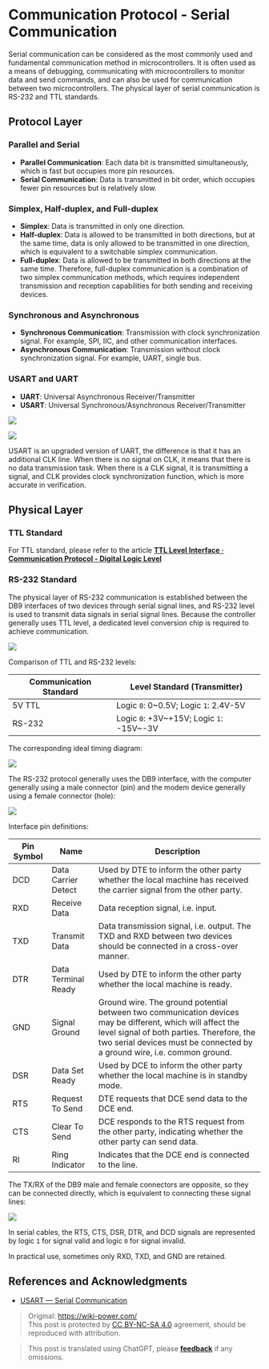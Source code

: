 # Communication Protocol - Serial Communication

Serial communication can be considered as the most commonly used and fundamental communication method in microcontrollers. It is often used as a means of debugging, communicating with microcontrollers to monitor data and send commands, and can also be used for communication between two microcontrollers. The physical layer of serial communication is RS-232 and TTL standards.

## Protocol Layer

### Parallel and Serial

- **Parallel Communication**: Each data bit is transmitted simultaneously, which is fast but occupies more pin resources.
- **Serial Communication**: Data is transmitted in bit order, which occupies fewer pin resources but is relatively slow.

### Simplex, Half-duplex, and Full-duplex

- **Simplex**: Data is transmitted in only one direction.
- **Half-duplex**: Data is allowed to be transmitted in both directions, but at the same time, data is only allowed to be transmitted in one direction, which is equivalent to a switchable simplex communication.
- **Full-duplex**: Data is allowed to be transmitted in both directions at the same time. Therefore, full-duplex communication is a combination of two simplex communication methods, which requires independent transmission and reception capabilities for both sending and receiving devices.

### Synchronous and Asynchronous

- **Synchronous Communication**: Transmission with clock synchronization signal. For example, SPI, IIC, and other communication interfaces.
- **Asynchronous Communication**: Transmission without clock synchronization signal. For example, UART, single bus.

### USART and UART

- **UART**: Universal Asynchronous Receiver/Transmitter
- **USART**: Universal Synchronous/Asynchronous Receiver/Transmitter

![](https://wiki-media-1253965369.cos.ap-guangzhou.myqcloud.com/img/20210207095411.png)

![](https://wiki-media-1253965369.cos.ap-guangzhou.myqcloud.com/img/20210207095433.png)

USART is an upgraded version of UART, the difference is that it has an additional CLK line. When there is no signal on CLK, it means that there is no data transmission task. When there is a CLK signal, it is transmitting a signal, and CLK provides clock synchronization function, which is more accurate in verification.

## Physical Layer

### TTL Standard

For TTL standard, please refer to the article [**TTL Level Interface · Communication Protocol - Digital Logic Level**](https://wiki-power.com/%E9%80%9A%E4%BF%A1%E5%8D%8F%E8%AE%AE-%E6%95%B0%E5%AD%97%E9%80%BB%E8%BE%91%E7%94%B5%E5%B9%B3#ttl-%E7%94%B5%E5%B9%B3%E6%8E%A5%E5%8F%A3)

### RS-232 Standard

The physical layer of RS-232 communication is established between the DB9 interfaces of two devices through serial signal lines, and RS-232 level is used to transmit data signals in serial signal lines. Because the controller generally uses TTL level, a dedicated level conversion chip is required to achieve communication.

![](https://wiki-media-1253965369.cos.ap-guangzhou.myqcloud.com/img/20220415102310.png)

Comparison of TTL and RS-232 levels:

| Communication Standard | Level Standard (Transmitter)         |
| --------------------- | ----------------------------------- |
| 5V TTL                | Logic `0`: 0~0.5V; Logic `1`: 2.4V-5V |
| RS-232                | Logic `0`: +3V~+15V; Logic `1`: -15V~-3V |

The corresponding ideal timing diagram:

![](https://wiki-media-1253965369.cos.ap-guangzhou.myqcloud.com/img/20220415102914.png)

The RS-232 protocol generally uses the DB9 interface, with the computer generally using a male connector (pin) and the modem device generally using a female connector (hole):

![](https://wiki-media-1253965369.cos.ap-guangzhou.myqcloud.com/img/20220415103401.png)

Interface pin definitions:

| Pin Symbol | Name                | Description                                                                                                           |
| ---------- | ------------------- | --------------------------------------------------------------------------------------------------------------------- |
| DCD        | Data Carrier Detect | Used by DTE to inform the other party whether the local machine has received the carrier signal from the other party. |
| RXD        | Receive Data        | Data reception signal, i.e. input.                                                                                    |
| TXD        | Transmit Data       | Data transmission signal, i.e. output. The TXD and RXD between two devices should be connected in a cross-over manner.|
| DTR        | Data Terminal Ready | Used by DTE to inform the other party whether the local machine is ready.                                              |
| GND        | Signal Ground       | Ground wire. The ground potential between two communication devices may be different, which will affect the level signal of both parties. Therefore, the two serial devices must be connected by a ground wire, i.e. common ground. |
| DSR        | Data Set Ready      | Used by DCE to inform the other party whether the local machine is in standby mode.                                    |
| RTS        | Request To Send     | DTE requests that DCE send data to the DCE end.                                                                        |
| CTS        | Clear To Send       | DCE responds to the RTS request from the other party, indicating whether the other party can send data.               |
| RI         | Ring Indicator      | Indicates that the DCE end is connected to the line.                                                                   |

The TX/RX of the DB9 male and female connectors are opposite, so they can be connected directly, which is equivalent to connecting these signal lines:

![](https://wiki-media-1253965369.cos.ap-guangzhou.myqcloud.com/img/20220415103901.png)

In serial cables, the RTS, CTS, DSR, DTR, and DCD signals are represented by logic `1` for signal valid and logic `0` for signal invalid.

In practical use, sometimes only RXD, TXD, and GND are retained.

## References and Acknowledgments

- [USART — Serial Communication](https://doc.embedfire.com/mcu/stm32/f103/hal_generalzh/latest/doc/chapter20/chapter20.html)

> Original: <https://wiki-power.com/>  
> This post is protected by [CC BY-NC-SA 4.0](https://creativecommons.org/licenses/by/4.0/deed.en) agreement, should be reproduced with attribution.

> This post is translated using ChatGPT, please [**feedback**](https://github.com/linyuxuanlin/Wiki_MkDocs/issues/new) if any omissions.